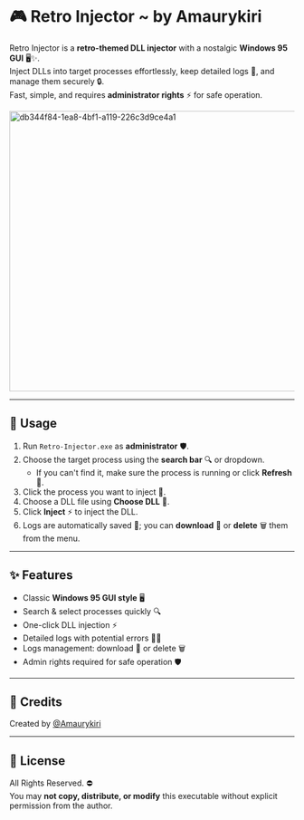 # 🎮 Retro Injector ~ by Amaurykiri

Retro Injector is a **retro-themed DLL injector** with a nostalgic **Windows 95 GUI** 🖥️✨.  
Inject DLLs into target processes effortlessly, keep detailed logs 📜, and manage them securely 🔒.  
Fast, simple, and requires **administrator rights** ⚡ for safe operation.

<img width="518" height="495" alt="db344f84-1ea8-4bf1-a119-226c3d9ce4a1" src="https://github.com/user-attachments/assets/7ca2c640-1521-433b-98e0-3b7294f3b5a1" />

---

## 🚀 Usage

1. Run `Retro-Injector.exe` as **administrator** 🛡️.  
2. Choose the target process using the **search bar** 🔍 or dropdown.  
   - If you can't find it, make sure the process is running or click **Refresh** 🔄.  
3. Click the process you want to inject 🎯.  
4. Choose a DLL file using **Choose DLL** 📂.  
5. Click **Inject** ⚡ to inject the DLL.  
6. Logs are automatically saved 📝; you can **download** 💾 or **delete** 🗑️ them from the menu.

---

## ✨ Features

- Classic **Windows 95 GUI style** 🖥️  
- Search & select processes quickly 🔍  
- One-click DLL injection ⚡  
- Detailed logs with potential errors 📜❌  
- Logs management: download 💾 or delete 🗑️  
- Admin rights required for safe operation 🛡️  

---

## 👑 Credits

Created by [@Amaurykiri](https://github.com/Amaurykiri)  

---

## 📝 License

All Rights Reserved. ⛔  
You may **not copy, distribute, or modify** this executable without explicit permission from the author.
